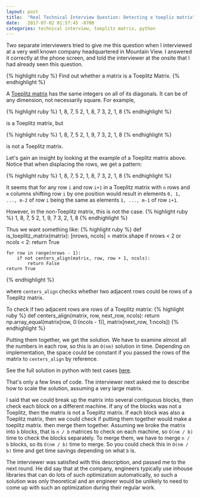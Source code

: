 ```yaml
---
layout: post
title:  "Real Technical Interview Question: Detecting a toepliz matrix"
date:   2017-07-02 01:57:45 -0700
categories: technical interview, toeplitz matrix, python
---
```


Two separate interviewers tried to give me this question when I interviewed
at a very well known company headquartered in Mountain View.
I answered it correctly at the phone screen, 
and told the interviewer at the onsite that I had already seen this question. 

{% highlight ruby %}
Find out whether a matrix is a Toeplitz Matrix.
{% endhighlight %}

A [Toeplitz matrix](https://en.wikipedia.org/wiki/Toeplitz_matrix) 
has the same integers on all of its diagonals.
It can be of any dimension, not necessarily square.
For example, 

{% highlight ruby %}
1, 8, 7, 5
2, 1, 8, 7
3, 2, 1, 8
{% endhighlight %}

is a Toeplitz matrix, but 

{% highlight ruby %}
1, 8, 7, 5
2, 1, 9, 7
3, 2, 1, 8
{% endhighlight %}

is not a Toeplitz matrix.

Let's gain an insight by looking at the example of a Toeplitz matrix above.
Notice that when displacing the rows, we get a pattern: 

{% highlight ruby %}
      1, 8, 7, 5
   2, 1, 8, 7
3, 2, 1, 8
{% endhighlight %}

It seems that for any row `i` and row `i+1` in a Toeplitz matrix with `n` rows and `m` columns
shifting row `i` by one position would result in
elements `0, 1, ..., m-2` of row `i` being the same
as elements `1, ..., m-1` of row `i+1`.

However, in the non-Toeplitz matrix, this is not the case.
{% highlight ruby %}
      1, 8, 7, 5
   2, 1, 9, 7
3, 2, 1, 8
{% endhighlight %}

Thus we want something like:
{% highlight ruby %}
def is_toeplitz_matrix(matrix):
	[nrows, ncols] = matrix.shape
	if nrows < 2 or ncols < 2:
		return True

	for row in range(nrows - 1):
		if not centers_align(matrix, row, row + 1, ncols):
			return False
	return True
{% endhighlight %}

where `centers_align` checks whether two adjacent rows could be rows of a Toeplitz matrix.

To check if two adjacent rows are rows of a Toeplitz matrix:
{% highlight ruby %}
def centers_align(matrix, row, next_row, ncols):
	return np.array_equal(matrix[row, 0:(ncols - 1)], matrix[next_row, 1:ncols])
{% endhighlight %}

Putting them together, we get the solution.
We have to examine almost all the numbers in each row, so this is an `O(nm)` solution in time.
Depending on implementation, the space could be constant if you
passed the rows of the matrix to `centers_align` by reference. 

See the full solution in python with test cases [here](https://github.com/lkloh/technical-interview-questions/blob/master/detecting_toepitz_matrix.py). 

That's only a few lines of code.
The interviewer next asked me to describe how to scale the solution,
assuming a very large matrix. 

I said that we could break up the matrix into several contiguous blocks,
then check each block on a different machine.
If any of the blocks was not a Toeplitz, then the matrix is not a Toeplitz matrix.
If each block was also a Toeplitz matrix,
then we could check if putting them together would make a toeplitz matrix. 
then merge them together.
Assuming we broke the matrix into `b` blocks,
that is `n / b` matrices to check on each machine,
so `O(nm / b)` time to check the blocks separately.
To merge them, we have to merge `n / b` blocks,
so its `O(nm / b)` time to merge.
So you could check this in `O(nm / b)` time
and get time savings depending on what `b` is. 

The interviewer was satisfied with this description, and passed me to the next round. 
He did say that at the company, 
engineers typically use inhouse libraries that can do lots of such optimization
automatically, so such a solution was only theoretical
and an engineer would be unlikely to need to come up with such an optimization
during their regular work. 




































